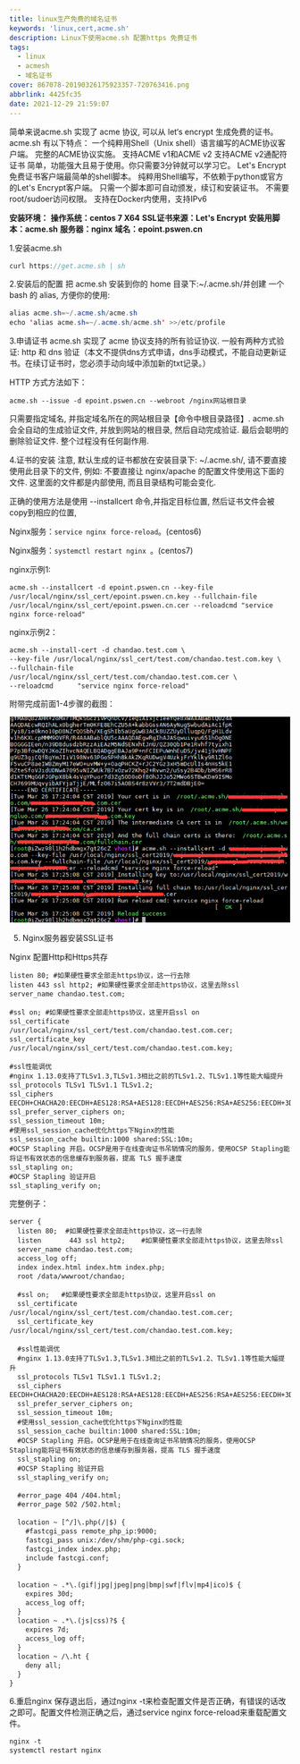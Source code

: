 ```yaml
---
title: linux生产免费的域名证书
keywords: 'linux,cert,acme.sh'
description: Linux下使用acme.sh 配置https 免费证书
tags:
  - linux
  - acmesh
  - 域名证书
cover: 867078-20190326175923357-720763416.png
abbrlink: 4425fc35
date: 2021-12-29 21:59:07
---
```


简单来说acme.sh 实现了 acme 协议, 可以从 let‘s encrypt 生成免费的证书。
acme.sh 有以下特点：
一个纯粹用Shell（Unix shell）语言编写的ACME协议客户端。
完整的ACME协议实施。 支持ACME v1和ACME v2 支持ACME v2通配符证书
简单，功能强大且易于使用。你只需要3分钟就可以学习它。
Let's Encrypt免费证书客户端最简单的shell脚本。
纯粹用Shell编写，不依赖于python或官方的Let's Encrypt客户端。
只需一个脚本即可自动颁发，续订和安装证书。 不需要root/sudoer访问权限。
支持在Docker内使用，支持IPv6

<!-- more -->

**安装环境：**
**操作系统：centos 7 X64**
**SSL证书来源：Let's Encrypt**
**安装用脚本：acme.sh**
**服务器：nginx**
**域名：epoint.pswen.cn**

1.安装acme.sh

```java
curl https://get.acme.sh | sh
```

2.安装后的配置
把 acme.sh 安装到你的 home 目录下:~/.acme.sh/并创建 一个 bash 的 alias, 方便你的使用:

```java
alias acme.sh=~/.acme.sh/acme.sh
echo 'alias acme.sh=~/.acme.sh/acme.sh' >>/etc/profile
```

3.申请证书
acme.sh 实现了 acme 协议支持的所有验证协议. 一般有两种方式验证: http 和 dns 验证（本文不提供dns方式申请，dns手动模式，不能自动更新证书。在续订证书时，您必须手动向域中添加新的txt记录。）

HTTP 方式方法如下：

```
acme.sh --issue -d epoint.pswen.cn --webroot /nginx网站根目录
```

只需要指定域名, 并指定域名所在的网站根目录【命令中根目录路径】. acme.sh 会全自动的生成验证文件, 并放到网站的根目录, 然后自动完成验证. 最后会聪明的删除验证文件. 整个过程没有任何副作用.

4.证书的安装
注意, 默认生成的证书都放在安装目录下: ~/.acme.sh/, 请不要直接使用此目录下的文件,
例如: 不要直接让 nginx/apache 的配置文件使用这下面的文件.
这里面的文件都是内部使用, 而且目录结构可能会变化.

正确的使用方法是使用 --installcert 命令,并指定目标位置, 然后证书文件会被copy到相应的位置,

Nginx服务：`service nginx force-reload`。(centos6)

Nginx服务：`systemctl restart nginx `。(centos7)

nginx示例1:

```
acme.sh --installcert -d epoint.pswen.cn --key-file /usr/local/nginx/ssl_cert/epoint.pswen.cn.key --fullchain-file /usr/local/nginx/ssl_cert/epoint.pswen.cn.cer --reloadcmd "service nginx force-reload"
```

nginx示例2：

```
acme.sh --install-cert -d chandao.test.com \
--key-file /usr/local/nginx/ssl_cert/test.com/chandao.test.com.key \
--fullchain-file /usr/local/nginx/ssl_cert/test.com/chandao.test.com.cer \
--reloadcmd      "service nginx force-reload"
```

附带完成前面1-4步骤的截图：

![img](acmesh-cert/867078-20190326175923357-720763416.png)

5. Nginx服务器安装SSL证书

Nginx 配置Http和Https共存

```
listen 80; #如果硬性要求全部走https协议，这一行去除
listen 443 ssl http2; #如果硬性要求全部走https协议，这里去除ssl
server_name chandao.test.com;

#ssl on; #如果硬性要求全部走https协议，这里开启ssl on
ssl_certificate /usr/local/nginx/ssl_cert/test.com/chandao.test.com.cer;
ssl_certificate_key /usr/local/nginx/ssl_cert/test.com/chandao.test.com.key;

#ssl性能调优
#nginx 1.13.0支持了TLSv1.3,TLSv1.3相比之前的TLSv1.2、TLSv1.1等性能大幅提升
ssl_protocols TLSv1 TLSv1.1 TLSv1.2;
ssl_ciphers EECDH+CHACHA20:EECDH+AES128:RSA+AES128:EECDH+AES256:RSA+AES256:EECDH+3DES:RSA+3DES:!MD5;
ssl_prefer_server_ciphers on;
ssl_session_timeout 10m;
#使用ssl_session_cache优化https下Nginx的性能
ssl_session_cache builtin:1000 shared:SSL:10m;
#OCSP Stapling 开启。OCSP是用于在线查询证书吊销情况的服务，使用OCSP Stapling能将证书有效状态的信息缓存到服务器，提高 TLS 握手速度
ssl_stapling on;
#OCSP Stapling 验证开启
ssl_stapling_verify on; 
```

完整例子：

```
server {
  listen 80;  #如果硬性要求全部走https协议，这一行去除
  listen       443 ssl http2;    #如果硬性要求全部走https协议，这里去除ssl
  server_name chandao.test.com;
  access_log off;
  index index.html index.htm index.php;
  root /data/wwwroot/chandao;

  #ssl on;   #如果硬性要求全部走https协议，这里开启ssl on
  ssl_certificate   /usr/local/nginx/ssl_cert/test.com/chandao.test.com.cer;
  ssl_certificate_key  /usr/local/nginx/ssl_cert/test.com/chandao.test.com.key;

  #ssl性能调优
  #nginx 1.13.0支持了TLSv1.3,TLSv1.3相比之前的TLSv1.2、TLSv1.1等性能大幅提升
  ssl_protocols TLSv1 TLSv1.1 TLSv1.2;
  ssl_ciphers EECDH+CHACHA20:EECDH+AES128:RSA+AES128:EECDH+AES256:RSA+AES256:EECDH+3DES:RSA+3DES:!MD5;
  ssl_prefer_server_ciphers on;
  ssl_session_timeout 10m;
  #使用ssl_session_cache优化https下Nginx的性能
  ssl_session_cache builtin:1000 shared:SSL:10m;
  #OCSP Stapling 开启。OCSP是用于在线查询证书吊销情况的服务，使用OCSP Stapling能将证书有效状态的信息缓存到服务器，提高 TLS 握手速度
  ssl_stapling on;
  #OCSP Stapling 验证开启
  ssl_stapling_verify on; 

  #error_page 404 /404.html;
  #error_page 502 /502.html;

  location ~ [^/]\.php(/|$) {
    #fastcgi_pass remote_php_ip:9000;
    fastcgi_pass unix:/dev/shm/php-cgi.sock;
    fastcgi_index index.php;
    include fastcgi.conf;
  }

  location ~ .*\.(gif|jpg|jpeg|png|bmp|swf|flv|mp4|ico)$ {
    expires 30d;
    access_log off;
  }
  location ~ .*\.(js|css)?$ {
    expires 7d;
    access_log off;
  }
  location ~ /\.ht {
    deny all;
  }
}
```

6.重启nginx
保存退出后，通过nginx -t来检查配置文件是否正确，有错误的话改之即可。配置文件检测正确之后，通过service nginx force-reload来重载配置文件。

```
nginx -t
systemctl restart nginx
```
